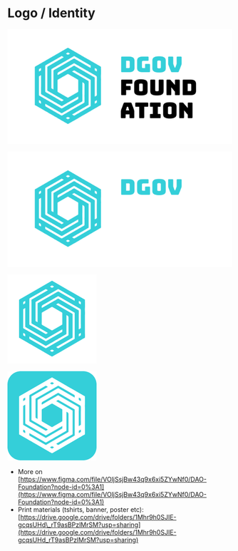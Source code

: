 # Logo / Identity



![Logo for light background](.gitbook/assets/frame-13.png)

![Logo for drak background](.gitbook/assets/frame-12.png)

![White icon](.gitbook/assets/frame-4-2.png)

![Teal icon](.gitbook/assets/frame-4.1-5.png)

* More on [https://www.figma.com/file/VOljSsjBw43q9x6xi5ZYwNf0/DAO-Foundation?node-id=0%3A1](https://www.figma.com/file/VOljSsjBw43q9x6xi5ZYwNf0/DAO-Foundation?node-id=0%3A1)
* Print materials \(tshirts, banner, poster etc\): [https://drive.google.com/drive/folders/1Mhr9h0SJIE-gcqsUHd\_rT9asBPzlMrSM?usp=sharing](https://drive.google.com/drive/folders/1Mhr9h0SJIE-gcqsUHd_rT9asBPzlMrSM?usp=sharing)

